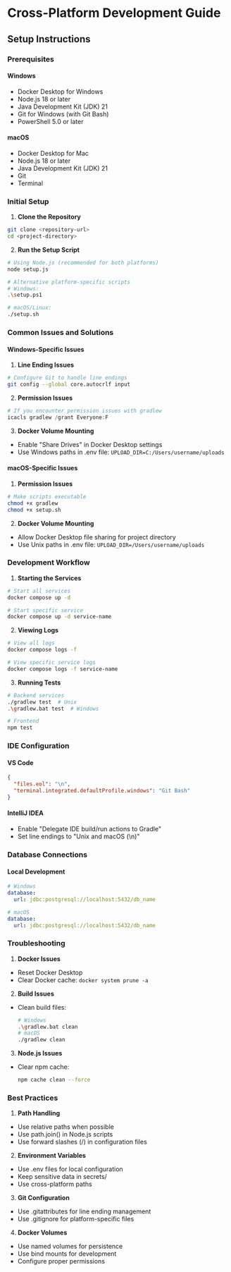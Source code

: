 # Cross-Platform Development Guide

## Setup Instructions

### Prerequisites

#### Windows
- Docker Desktop for Windows
- Node.js 18 or later
- Java Development Kit (JDK) 21
- Git for Windows (with Git Bash)
- PowerShell 5.0 or later

#### macOS
- Docker Desktop for Mac
- Node.js 18 or later
- Java Development Kit (JDK) 21
- Git
- Terminal

### Initial Setup

1. **Clone the Repository**
```bash
git clone <repository-url>
cd <project-directory>
```

2. **Run the Setup Script**
```bash
# Using Node.js (recommended for both platforms)
node setup.js

# Alternative platform-specific scripts
# Windows:
.\setup.ps1

# macOS/Linux:
./setup.sh
```

### Common Issues and Solutions

#### Windows-Specific Issues

1. **Line Ending Issues**
```bash
# Configure Git to handle line endings
git config --global core.autocrlf input
```

2. **Permission Issues**
```powershell
# If you encounter permission issues with gradlew
icacls gradlew /grant Everyone:F
```

3. **Docker Volume Mounting**
- Enable "Share Drives" in Docker Desktop settings
- Use Windows paths in .env file: `UPLOAD_DIR=C:/Users/username/uploads`

#### macOS-Specific Issues

1. **Permission Issues**
```bash
# Make scripts executable
chmod +x gradlew
chmod +x setup.sh
```

2. **Docker Volume Mounting**
- Allow Docker Desktop file sharing for project directory
- Use Unix paths in .env file: `UPLOAD_DIR=/Users/username/uploads`

### Development Workflow

1. **Starting the Services**
```bash
# Start all services
docker compose up -d

# Start specific service
docker compose up -d service-name
```

2. **Viewing Logs**
```bash
# View all logs
docker compose logs -f

# View specific service logs
docker compose logs -f service-name
```

3. **Running Tests**
```bash
# Backend services
./gradlew test  # Unix
.\gradlew.bat test  # Windows

# Frontend
npm test
```

### IDE Configuration

#### VS Code
```json
{
  "files.eol": "\n",
  "terminal.integrated.defaultProfile.windows": "Git Bash"
}
```

#### IntelliJ IDEA
- Enable "Delegate IDE build/run actions to Gradle"
- Set line endings to "Unix and macOS (\n)"

### Database Connections

#### Local Development
```yaml
# Windows
database:
  url: jdbc:postgresql://localhost:5432/db_name

# macOS
database:
  url: jdbc:postgresql://localhost:5432/db_name
```

### Troubleshooting

1. **Docker Issues**
- Reset Docker Desktop
- Clear Docker cache: `docker system prune -a`

2. **Build Issues**
- Clean build files:
  ```bash
  # Windows
  .\gradlew.bat clean
  # macOS
  ./gradlew clean
  ```

3. **Node.js Issues**
- Clear npm cache:
  ```bash
  npm cache clean --force
  ```

### Best Practices

1. **Path Handling**
- Use relative paths when possible
- Use path.join() in Node.js scripts
- Use forward slashes (/) in configuration files

2. **Environment Variables**
- Use .env files for local configuration
- Keep sensitive data in secrets/
- Use cross-platform paths

3. **Git Configuration**
- Use .gitattributes for line ending management
- Use .gitignore for platform-specific files

4. **Docker Volumes**
- Use named volumes for persistence
- Use bind mounts for development
- Configure proper permissions 